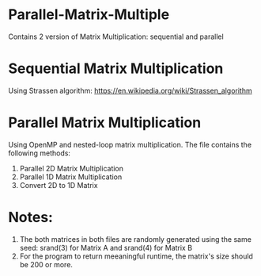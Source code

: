 # Parallel-Matrix-Multiple

Contains 2 version of Matrix Multiplication: sequential and parallel

# Sequential Matrix Multiplication
Using Strassen algorithm: https://en.wikipedia.org/wiki/Strassen_algorithm

# Parallel Matrix Multiplication
Using OpenMP and nested-loop matrix multiplication. The file contains the following methods: 
1. Parallel 2D Matrix Multiplication
2. Parallel 1D Matrix Multiplication
3. Convert 2D to 1D Matrix

# Notes:
1. The both matrices in both files are randomly generated using the same seed: srand(3) for Matrix A and srand(4) for Matrix B
2. For the program to return meeaningful runtime, the matrix's size should be 200 or more. 
